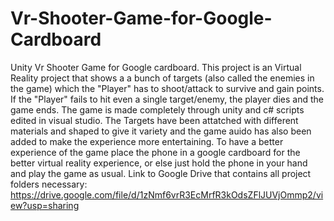 # Vr-Shooter-Game-for-Google-Cardboard

Unity Vr Shooter Game for Google cardboard. This project is an Virtual Reality project that shows a a bunch of targets (also called the enemies in the game) which the "Player" has to shoot/attack to survive and gain points. If the "Player" fails to hit even a single target/enemy, the player dies and the game ends. The game is made completely through unity and c# scripts edited in visual studio. The Targets have been attatched with different materials and shaped to give it variety and the game auido has also been added to make the experience more entertaining. To have a better experience of the game place the phone in a google cardboard for the better virtual reality experience, or else just hold the phone in your hand and play the game as usual.
Link to Google Drive that contains all project folders necessary: https://drive.google.com/file/d/1zNmf6vrR3EcMrfR3kOdsZFlJUVjOmmp2/view?usp=sharing
